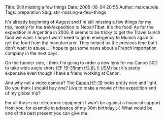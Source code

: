Title: Still missing a few things
Date: 2008-08-04 20:55
Author: marcaurele
Tags: preparation
Slug: still-missing-a-few-things

It's already beginning of August and I'm still missing a few things for
my trip, mostly for the trek/expedition to Nepal/Tibet. It's the food!
As for the expedition in Argentina in 2006, it seems to be tricky to get
the Travel Lunch food we want. I hope I won't need to go in emergency to
Munich again to get the food from the manufacturer. They helped us the
previous time but I don't want to abuse... I hope to get some news about
a French importation company in the next days.

</p>

On the funnier side, I think I'm going to order a new lens for my Canon
30D to take wide angle shots ([EF 16-35mm f/2.8L II USM][]) but it's
pretty expensive even though I have a friend working at Canon.  

And why not a video camera? The [Canon HF-10][] looks pretty nice and
light. Do you think I should buy one? Like to make a movie of the
expedition and of my global trip?

</p>

For all these nice electronic equipment I won't be against a financial
support from you, for example in advance of my 30th birthday ;-) What
would be one of the best present you can give me.

</p>

  [EF 16-35mm f/2.8L II USM]: http://fr.canon.ch/For_Home/Product_Finder/Cameras/EF_Lenses/Zoom_Lenses/EF_1635mm_f28L_II_USM/index.asp
  [Canon HF-10]: http://fr.canon.ch/For_Home/Product_Finder/Camcorders/High_Definition_HD/HF10/index.asp

